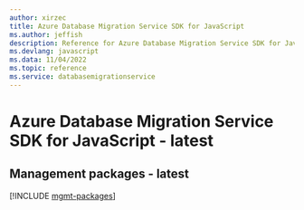 ```yaml
---
author: xirzec
title: Azure Database Migration Service SDK for JavaScript
ms.author: jeffish
description: Reference for Azure Database Migration Service SDK for JavaScript
ms.devlang: javascript
ms.data: 11/04/2022
ms.topic: reference
ms.service: databasemigrationservice
---
```

# Azure Database Migration Service SDK for JavaScript - latest

## Management packages - latest
[!INCLUDE [mgmt-packages](database-migration-service-mgmt-index.md)]